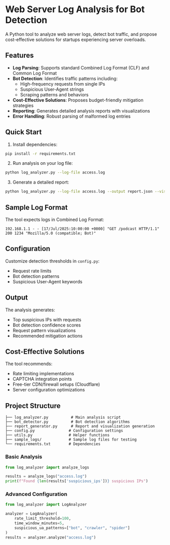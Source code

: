 # Web Server Log Analysis for Bot Detection

A Python tool to analyze web server logs, detect bot traffic, and propose cost-effective solutions for startups experiencing server overloads.

## Features

- **Log Parsing**: Supports standard Combined Log Format (CLF) and Common Log Format
- **Bot Detection**: Identifies traffic patterns including:
  - High-frequency requests from single IPs
  - Suspicious User-Agent strings
  - Scraping patterns and behaviors
- **Cost-Effective Solutions**: Proposes budget-friendly mitigation strategies
- **Reporting**: Generates detailed analysis reports with visualizations
- **Error Handling**: Robust parsing of malformed log entries

## Quick Start

1. Install dependencies:
```bash
pip install -r requirements.txt
```

2. Run analysis on your log file:
```bash
python log_analyzer.py --log-file access.log
```

3. Generate a detailed report:
```bash
python log_analyzer.py --log-file access.log --output report.json --visualize
```

## Sample Log Format

The tool expects logs in Combined Log Format:
```
192.168.1.1 - - [17/Jul/2025:10:00:00 +0000] "GET /podcast HTTP/1.1" 200 1234 "Mozilla/5.0 (compatible; Bot)"
```

## Configuration

Customize detection thresholds in `config.py`:
- Request rate limits
- Bot detection patterns
- Suspicious User-Agent keywords

## Output

The analysis generates:
- Top suspicious IPs with requests
- Bot detection confidence scores
- Request pattern visualizations
- Recommended mitigation actions

## Cost-Effective Solutions

The tool recommends:
- Rate limiting implementations
- CAPTCHA integration points
- Free-tier CDN/firewall setups (Cloudflare)
- Server configuration optimizations

## Project Structure

```
├── log_analyzer.py          # Main analysis script
├── bot_detector.py          # Bot detection algorithms
├── report_generator.py      # Report and visualization generation
├── config.py               # Configuration settings
├── utils.py                # Helper functions
├── sample_logs/            # Sample log files for testing
└── requirements.txt        # Dependencies
```

### Basic Analysis
```python
from log_analyzer import analyze_logs

results = analyze_logs("access.log")
print(f"Found {len(results['suspicious_ips'])} suspicious IPs")
```

### Advanced Configuration
```python
from log_analyzer import LogAnalyzer

analyzer = LogAnalyzer(
    rate_limit_threshold=100,
    time_window_minutes=5,
    suspicious_ua_patterns=["bot", "crawler", "spider"]
)
results = analyzer.analyze("access.log")
```
